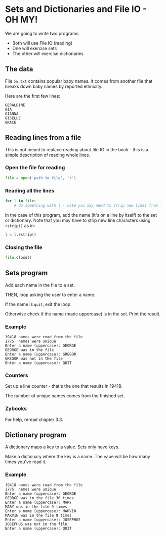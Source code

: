 # Sets and Dictionaries and File IO - OH MY!

We are going to write two programs:

* Both will use File IO (reading)
* One will exercise sets
* The other will exercise dictionaries

## The data

File `bn.txt` contains popular baby names. It comes from another file that breaks down baby names by reported ethnicity.

Here are the first few lines:

```text
GERALDINE
GIA
GIANNA
GISELLE
GRACE
```

## Reading lines from a file

This is not meant to replace reading about file IO in the book - this is a simple description of reading whole lines.

### Open the file for reading

```python
file = open('path to file', 'r')
```

### Reading all the lines

```python
for l in file:
    # do something with l - note you may need to strip new lines from l
```

In the case of this program, add the name (it's on a line by itself) to the set or dictionary. Note that you may have to strip new line characters using `rstrip()` as in:

```python
l = l.rstrip()
```

### Closing the file

```python
file.close()
```

## Sets program

Add each name in the file to a set.

THEN, loop asking the user to enter a name.

If the name is `quit`, exit the loop.

Otherwise check if the name (made uppercase) is in the set. Print the result.

### Example



```text
19418 names were read from the file
1775  names were unique
Enter a name (uppercase): GEORGE
GEORGE was in the file
Enter a name (uppercase): GREGOR
GREGOR was not in the file
Enter a name (uppercase): QUIT
```

### Counters

Set up a line counter - that's the one that results in 19418.

The number of unique names comes from the finished set.

### Zybooks

For help, reread chapter 3.3.

## Dictionary program

A dictionary maps a key to a value. Sets only have keys.

Make a dictionary where the key is a name. The vaue will be how many times you've read it.

### Example

```text
19418 names were read from the file
1775  names were unique
Enter a name (uppercase): GEORGE
GEORGE was in the file 30 times
Enter a name (uppercase): MARY
MARY was in the file 9 times
Enter a name (uppercase): MARVIN
MARVIN was in the file 8 times
Enter a name (uppercase): JOSEPHUS
JOSEPHUS was not in the file
Enter a name (uppercase): QUIT
```
